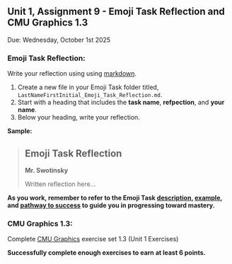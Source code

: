 ## Unit 1, Assignment 9 - Emoji Task Reflection and CMU Graphics 1.3
Due: Wednesday, October 1st 2025

### Emoji Task Reflection:

Write your reflection using using [markdown](https://github.com/MrJSwotinsky/AP_Computer_Science_Principles_2025_2026/blob/main/Resources/Markdown_Reference.md).

1. Create a new file in your Emoji Task folder titled, `LastNameFirstInitial_Emoji_Task_Reflection.md`.
2. Start with a heading that includes the **task name**, **refpection**, and **your name**.
3. Below your heading, write your reflection.

**Sample:**

> ## Emoji Task Reflection
> **Mr. Swotinsky**
>
> Written reflection here...

**As you work, remember to refer to the Emoji Task [description](https://github.com/MrJSwotinsky/AP_Computer_Science_Principles_2025_2026/blob/main/Unit_1_Intro_to_CMU_Graphics/Tasks/Emoji_Task/Description_Emoji_Task.md), [example](https://github.com/MrJSwotinsky/AP_Computer_Science_Principles_2025_2026/tree/main/Unit_1_Intro_to_CMU_Graphics/Tasks/Emoji_Task/Sample), and [pathway to success](https://github.com/MrJSwotinsky/AP_Computer_Science_Principles_2025_2026/blob/main/Unit_1_Intro_to_CMU_Graphics/Tasks/Emoji_Task/Pathway%20to%20Success%20-%20Emoji%20Task.pdf) to guide you in progressing toward mastery.**

### CMU Graphics 1.3:
Complete [CMU Graphics](https://academy.cs.cmu.edu/) exercise set 1.3 (Unit 1 Exercises)

**Successfully complete enough exercises to earn at least 6 points.**
